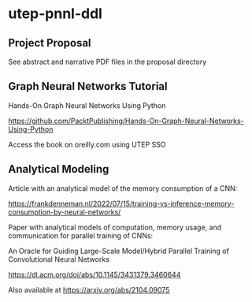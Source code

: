 # utep-pnnl-ddl

## Project Proposal

See abstract and narrative PDF files in the proposal directory

## Graph Neural Networks Tutorial

Hands-On Graph Neural Networks Using Python

https://github.com/PacktPublishing/Hands-On-Graph-Neural-Networks-Using-Python

Access the book on oreilly.com using UTEP SSO

## Analytical Modeling

Article with an analytical model of the memory consumption of a CNN:

https://frankdenneman.nl/2022/07/15/training-vs-inference-memory-consumption-by-neural-networks/

Paper with analytical models of computation, memory usage, and communication for parallel training of CNNs:

An Oracle for Guiding Large-Scale Model/Hybrid Parallel Training of Convolutional Neural Networks

https://dl.acm.org/doi/abs/10.1145/3431379.3460644

Also available at https://arxiv.org/abs/2104.09075
